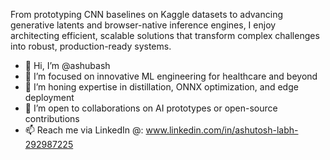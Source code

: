 From prototyping CNN baselines on Kaggle datasets to advancing generative latents and browser-native inference engines, I enjoy architecting efficient, scalable solutions that transform complex challenges into robust, production-ready systems.
- 👋 Hi, I’m @ashubash
- 👀 I’m focused on innovative ML engineering for healthcare and beyond
- 🌱 I’m honing expertise in distillation, ONNX optimization, and edge deployment
- 💞️ I’m open to collaborations on AI prototypes or open-source contributions
- 📫 Reach me via LinkedIn @: www.linkedin.com/in/ashutosh-labh-292987225
<!---
ashubash/ashubash is a ✨ special ✨ repository because its `README.md` (this file) appears on your GitHub profile.
You can click the Preview link to take a look at your changes.
--->
